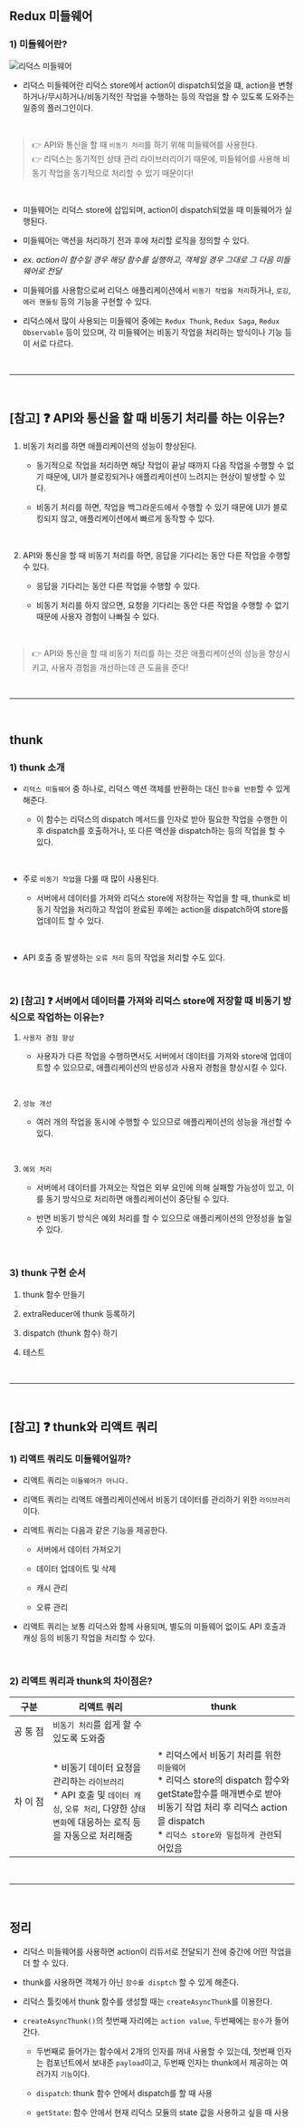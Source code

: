 ## Redux 미들웨어
### 1) 미들웨어란?
![리덕스 미들웨어](https://bit.ly/3oPVhGk)

* 리덕스 미들웨어란 리덕스 store에서 action이 dispatch되었을 떄, action을 변형하거나/무시하거나/비동기적인 작업을 수행하는 등의 작업을 할 수 있도록 도와주는 일종의 플러그인이다.

<br/>

> :point_right: API와 통신을 할 때 `비동기 처리`를 하기 위해 미들웨어를 사용한다. <br/>
> :point_right: 리덕스는 동기적인 상태 관리 라이브러리이기 때문에, 미들웨어를 사용해 비동기 작업을 동기적으로 처리할 수 있기 때문이다!

<br/>

* 미들웨어는 리덕스 store에 삽입되며, action이 dispatch되었을 때 미들웨어가 실행된다.

* 미들웨어는 액션을 처리하기 전과 후에 처리할 로직을 정의할 수 있다.

* *ex. action이 함수일 경우 해당 함수를 실행하고, 객체일 경우 그대로 그 다음 미들웨어로 전달*

* 미들웨어를 사용함으로써 리덕스 애플리케이션에서 `비동기 작업을 처리`하거나, `로깅`, `에러 핸들링` 등의 기능을 구현할 수 있다.

* 리덕스에서 많이 사용되는 미들웨어 중에는 `Redux Thunk`, `Redux Saga`, `Redux Observable` 등이 있으며, 각 미들웨어는 비동기 작업을 처리하는 방식이나 기능 등이 서로 다르다.


<br/>

---

<br/>

## [참고] :question: API와 통신을 할 때 비동기 처리를 하는 이유는?

1. 비동기 처리를 하면 애플리케이션의 성능이 향상된다.

    * 동기적으로 작업을 처리하면 해당 작업이 끝날 때까지 다음 작업을 수행할 수 없기 때문에, UI가 블로킹되거나 애플리케이션이 느려지는 현상이 발생할 수 있다.

    * 비동기 처리를 하면, 작업을 백그라운드에서 수행할 수 있기 때문에 UI가 블로킹되지 않고, 애플리케이션에서 빠르게 동작할 수 있다.

<br/>

2. API와 통신을 할 때 비동기 처리를 하면, 응답을 기다리는 동안 다른 작업을 수행할 수 있다.

    * 응답을 기다리는 동안 다른 작업을 수행할 수 있다.

    * 비동기 처리를 하지 않으면, 요청을 기다리는 동안 다른 작업을 수행할 수 없기 때문에 사용자 경험이 나빠질 수 있다.

<br/>

> :point_right: API와 통신을 할 때 비동기 처리를 하는 것은 애플리케이션의 성능을 향상시키고, 사용자 경험을 개선하는데 큰 도움을 준다!

<br/>

---

<br/>

## thunk
### 1) thunk 소개
* `리덕스 미들웨어` 중 하나로, 리덕스 액션 객체를 반환하는 대신 `함수를 반환`할 수 있게 해준다.

  * 이 함수는 리덕스의 dispatch 메서드를 인자로 받아 필요한 작업을 수행한 이후 dispatch를 호출하거나, 또 다른 액션을 dispatch하는 등의 작업을 할 수 있다.

<br/>

* 주로 `비동기 작업`을 다룰 때 많이 사용된다.

  * 서버에서 데이터를 가져와 리덕스 store에 저장하는 작업을 할 때, thunk로 비동기 작업을 처리하고 작업이 완료된 후에는 action을 dispatch하여 store를 업데이트 할 수 있다.

<br/>

* API 호출 중 발생하는 `오류 처리` 등의 작업을 처리할 수도 있다.

<br/>

### 2) [참고] :question: 서버에서 데이터를 가져와 리덕스 store에 저장할 때 비동기 방식으로 작업하는 이유는?
1. `사용자 경험 향상`

    * 사용자가 다른 작업을 수행하면서도 서버에서 데이터를 가져와 store에 업데이트할 수 있으므로, 애플리케이션의 반응성과 사용자 경험을 향상시킬 수 있다.

<br/>

2. `성능 개선`

    * 여러 개의 작업을 동시에 수행할 수 있으므로 애플리케이션의 성능을 개선할 수 있다.

<br/>

3. `예외 처리`

    * 서버에서 데이터를 가져오는 작업은 외부 요인에 의해 실패할 가능성이 있고, 이를 동기 방식으로 처리하면 애플리케이션이 중단될 수 있다.

    * 반면 비동기 방식은 예외 처리를 할 수 있으므로 애플리케이션의 안정성을 높일 수 있다.

<br/>

### 3) thunk 구현 순서
1. thunk 함수 만들기

2. extraReducer에 thunk 등록하기

3. dispatch (thunk 함수) 하기

4. 테스트

<br/>

---

<br/>

## [참고] :question: thunk와 리액트 쿼리
### 1) 리액트 쿼리도 미들웨어일까?
* 리액트 쿼리는 `미들웨어가 아니다.`

* 리액트 쿼리는 리액트 애플리케이션에서 비동기 데이터를 관리하기 위한 `라이브러리`이다.

* 리액트 쿼리는 다음과 같은 기능을 제공한다.
    * 서버에서 데이터 가져오기

    * 데이터 업데이트 및 삭제

    * 캐시 관리

    * 오류 관리

* 리액트 쿼리는 보통 리덕스와 함께 사용되며, 별도의 미들웨어 없이도 API 호출과 캐싱 등의 비동기 작업을 처리할 수 있다.

<br/>

### 2) 리액트 쿼리과 thunk의 차이점은?
| 구분 | 리액트 쿼리 | thunk |
| --- | --- | --- |
| 공&nbsp;통&nbsp;점 | `비동기 처리`를 쉽게 할 수 있도록 도와줌 ||
| 차&nbsp;이&nbsp;점 | * 비동기 데이터 요청을 관리하는 `라이브러리` <br/> * API 호출 및 `데이터 캐싱`, `오류 처리`, 다양한 상`태 변화`에 대응하는 로직 등을 자동으로 처리해줌 | * 리덕스에서 비동기 처리를 위한 `미들웨어` <br/> * 리덕스 store의 dispatch 함수와 getState함수를 매개변수로 받아 비동기 작업 처리 후 리덕스 action을 dispatch <br/> * `리덕스 store와 밀접하게 관련`되어있음 |


<br/>

---

<br/>

## 정리
* 리덕스 미들웨어를 사용하면 action이 리듀서로 전달되기 전에 중간에 어떤 작업을 더 할 수 있다.

* thunk를 사용하면 객체가 아닌 `함수를 disptch` 할 수 있게 해준다.

* 리덕스 툴킷에서 thunk 함수를 생성할 때는 `createAsyncThunk`를 이용한다.

* `createAsyncThunk()`의 첫번째 자리에는 `action value`, 두번째에는 `함수`가 들어간다.

  * 두번째로 들어가는 함수에서 2개의 인자를 꺼내 사용할 수 있는데, 첫번째 인자는 컴포넌트에서 보내준 `payload`이고, 두번째 인자는 thunk에서 제공하는 여러가지 `기능`이다.

  * `dispatch`: thunk 함수 안에서 dispatch를 할 때 사용

  * `getState`: 함수 안에서 현재 리덕스 모듈의 state 값을 사용하고 싶을 때 사용